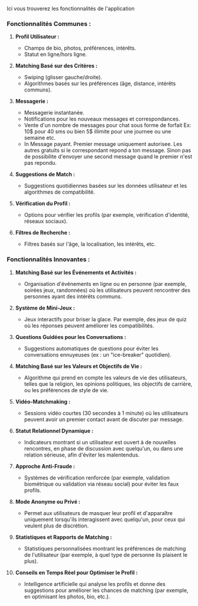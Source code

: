 
Ici vous trouverez les fonctionnalités de l'application

### Fonctionnalités Communes :

1. **Profil Utilisateur :**
    
    - Champs de bio, photos, préférences, intérêts.
    - Statut en ligne/hors ligne.
2. **Matching Basé sur des Critères :**
    
    - Swiping (glisser gauche/droite).
    - Algorithmes basés sur les préférences (âge, distance, intérêts communs).
3. **Messagerie :**
    
    - Messagerie instantanée.
    - Notifications pour les nouveaux messages et correspondances.
    - Vente d'un nombre de messages pour chat sous forme de forfait Ex: 10$ pour 40 sms ou bien 5$ illimite pour une journee ou une semaine etc.
    - In Message payant. Premier message uniquement autorisee. Les autres gratuits si le correspondant repond a ton message. Sinon pas de possibilite d'envoyer une second message quand le premier n'est pas repondu.
1. **Suggestions de Match :**
    
    - Suggestions quotidiennes basées sur les données utilisateur et les algorithmes de compatibilité.
5. **Vérification du Profil :**
    
    - Options pour vérifier les profils (par exemple, vérification d'identité, réseaux sociaux).
6. **Filtres de Recherche :**
    
    - Filtres basés sur l'âge, la localisation, les intérêts, etc.

### Fonctionnalités Innovantes :

1. **Matching Basé sur les Événements et Activités :**
    
    - Organisation d'événements en ligne ou en personne (par exemple, soirées jeux, randonnées) où les utilisateurs peuvent rencontrer des personnes ayant des intérêts communs.
2. **Système de Mini-Jeux :**
    
    - Jeux interactifs pour briser la glace. Par exemple, des jeux de quiz où les réponses peuvent améliorer les compatibilités.
3. **Questions Guidées pour les Conversations :**
    
    - Suggestions automatiques de questions pour éviter les conversations ennuyeuses (ex : un "ice-breaker" quotidien).
4. **Matching Basé sur les Valeurs et Objectifs de Vie :**
    
    - Algorithme qui prend en compte les valeurs de vie des utilisateurs, telles que la religion, les opinions politiques, les objectifs de carrière, ou les préférences de style de vie.
5. **Vidéo-Matchmaking :**
    
    - Sessions vidéo courtes (30 secondes à 1 minute) où les utilisateurs peuvent avoir un premier contact avant de discuter par message.
6. **Statut Relationnel Dynamique :**
    
    - Indicateurs montrant si un utilisateur est ouvert à de nouvelles rencontres, en phase de discussion avec quelqu'un, ou dans une relation sérieuse, afin d'éviter les malentendus.
7. **Approche Anti-Fraude :**
    
    - Systèmes de vérification renforcée (par exemple, validation biométrique ou validation via réseau social) pour éviter les faux profils.
8. **Mode Anonyme ou Privé :**
    
    - Permet aux utilisateurs de masquer leur profil et d'apparaître uniquement lorsqu'ils interagissent avec quelqu'un, pour ceux qui veulent plus de discrétion.
9. **Statistiques et Rapports de Matching :**
    
    - Statistiques personnalisées montrant les préférences de matching de l'utilisateur (par exemple, à quel type de personne ils plaisent le plus).
10. **Conseils en Temps Réel pour Optimiser le Profil :**
    
    - Intelligence artificielle qui analyse les profils et donne des suggestions pour améliorer les chances de matching (par exemple, en optimisant les photos, bio, etc.).